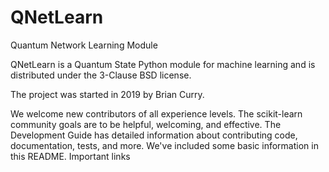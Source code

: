 # QNetLearn
Quantum Network Learning Module

QNetLearn is a Quantum State Python module for machine learning and is distributed under the 3-Clause BSD license.

The project was started in 2019 by Brian Curry.

We welcome new contributors of all experience levels. The scikit-learn community goals are to be helpful, welcoming, and effective. The Development Guide has detailed information about contributing code, documentation, tests, and more. We've included some basic information in this README.
Important links


